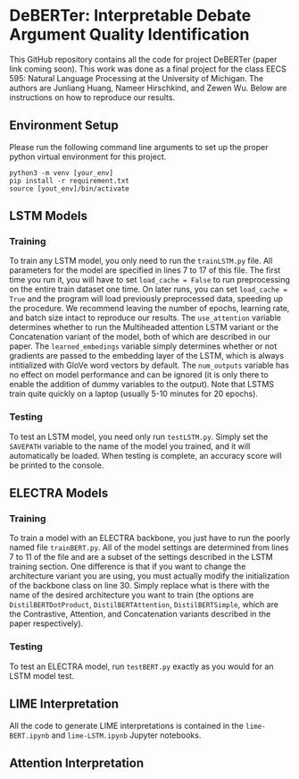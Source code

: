 # DeBERTer: Interpretable Debate Argument Quality Identification

This GitHub repository contains all the code for project DeBERTer (paper link coming soon). This work was done as a final project for the class EECS 595: Natural Language Processing at the University of Michigan. The authors are Junliang Huang, Nameer Hirschkind, and Zewen Wu. Below are instructions on how to reproduce our results.

## Environment Setup
Please run the following command line arguments to set up the proper python virtual environment for this project.
```
python3 -m venv [your_env]
pip install -r requirement.txt
source [yout_env]/bin/activate
```
## LSTM Models

### Training
To train any LSTM model, you only need to run the `trainLSTM.py` file. All parameters for the model are specified in lines 7 to 17 of this file. The first time you run it, you will have to set `load_cache = False` to run preprocessing on the entire train dataset one time. On later runs, you can set `load_cache = True` and the program will load previously preprocessed data, speeding up the procedure. We recommend leaving the number of epochs, learning rate, and batch size intact to reproduce our results. The `use_attention` variable determines whether to run the Multiheaded attention LSTM variant or the Concatenation variant of the model, both of which are described in our paper. The `learned_embedings` variable simply determines whether or not gradients are passed to the embedding layer of the LSTM, which is always intitialized with GloVe word vectors by default. The `num_outputs` variable has no effect on model performance and can be ignored (it is only there to enable the addition of dummy variables to the output). Note that LSTMS train quite quickly on a laptop (usually 5-10 minutes for 20 epochs).

### Testing
To test an LSTM model, you need only run `testLSTM.py`. Simply set the `SAVEPATH` variable to the name of the model you trained, and it will automatically be loaded. When testing is complete, an accuracy score will be printed to the console.

## ELECTRA Models

### Training
To train a model with an ELECTRA backbone, you just have to run the poorly named file `trainBERT.py`. All of the model settings are determined from lines 7 to 11 of the file and are a subset of the settings described in the LSTM training section. One difference is that if you want to change the architecture variant you are using, you must actually modify the initialization of the backbone class on line 30. Simply replace what is there with the name of the desired architecture you want to train (the options are `DistilBERTDotProduct`, `DistilBERTAttention`, `DistilBERTSimple`, which are the Contrastive, Attention, and Concatenation variants described in the paper respectively).

### Testing
To test an ELECTRA model, run `testBERT.py` exactly as you would for an LSTM model test.

## LIME Interpretation
All the code to generate LIME interpretations is contained in the `lime-BERT.ipynb` and `lime-LSTM.ipynb` Jupyter notebooks.

## Attention Interpretation
